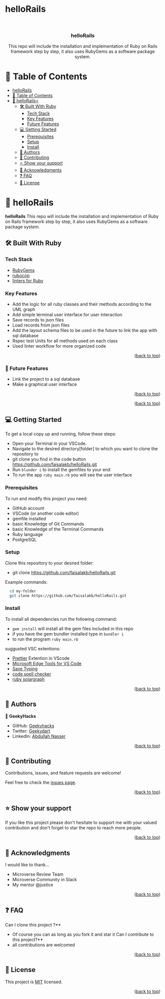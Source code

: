 # helloRails

<a name="readme-top"></a>

<div align="center">
  <br/>

  <h3><b>helloRails</b></h3>
  <p>This repo will include the installation and implementation of Ruby on Rails framework step by step, it also uses RubyGems as a software package system. </p>
  

</div>

# 📗 Table of Contents

- [helloRails](#helloRails)
- [📗 Table of Contents](#-table-of-contents)
- [📖 helloRails< ](#helloRails)
  - [🛠 Built With Ruby](#-built-with-ruby)
    - [Tech Stack ](#tech-stack-)
    - [Key Features ](#key-features-)
    - [Future Features ](#Future-features-)
  - [💻 Getting Started ](#-getting-started-)
    - [Prerequisites](#prerequisites)
    - [Setup](#setup)
    - [Install](#install)
  - [👥 Authors ](#-authors-)
  - [🤝 Contributing ](#-contributing-)
  - [⭐️ Show your support ](#️-show-your-support-)
  - [🙏 Acknowledgments ](#-acknowledgments-)
  - [❓ FAQ ](#-faq-)
  - [📝 License ](#-license-)

# 📖 helloRails <a name="about-project"></a>

**helloRails**
This repo will include the installation and implementation of Ruby on Rails framework step by step, it also uses RubyGems as a software package system.

## 🛠 Built With <a name="built-with-ruby">Ruby</a>

### Tech Stack <a name="tech-stack"></a>

  <ul>
    <li><a href="https://guides.rubygems.org/rubygems-basics/">RubyGems</a></li>
    <li><a href="https://docs.rubocop.org/rubocop/installation.html">rubocop</a></li>
    <li><a href="https://github.com/microverseinc/linters-config/tree/master/ruby">linters for Ruby</a></li>
  </ul>

### Key Features <a name="key-features">

</a>

- Add the logic for all ruby classes and their methods according to the UML graph
- Add simple terminal user interface for user interaction
- Save records to json files
- Load records from json files
- Add the layout schema files to be used in the future to link the app with sql database
- Rspec test Units for all methods used on each class
- Used linter workflow for more organized code

<p align="right">(<a href="#readme-top">back to top</a>)</p>

### 🔭 Future Features <a name="future-features">

</a>

- Link the project to a sql database
- Make a graphical user interface

<p align="right">(<a href="#readme-top">back to top</a>)</p>

<p align="right">(<a href="#readme-top">back to top</a>)</p>

## 💻 Getting Started <a name="getting-started"></a>

To get a local copy up and running, follow these steps:

- Open your Terminal in your VSCode.
- Navigate to the desired directory[folder] to which you want to clone the repository to
- git clone you find in the code button https://github.com/faisalakb/helloRails.git
- Run `blunder i` to install the gemfiles to your end
- To run the app `ruby main.rb` you will see the user interface

### Prerequisites

To run and modify this project you need:

- GitHub account
- VSCode (or another code editor)
- gemfile installed
- basic Knowledge of Git Commands
- basic Knowledge of the Terminal Commands
- Ruby language
- PostgreSQL

### Setup

Clone this repository to your desired folder:

- git clone https://github.com/faisalakb/helloRails.git

Example commands:

```sh
  cd my-folder
  git clone https://github.com/faisalakb/helloRails.git

```

### Install

To install all dependencies run the following command:

- `gem install` will install all the gem files included in this repo
- if you have the gem bundler installed type in `bundler i`
- to run the program `ruby main.rb`

suggusted VSC extentions:

- [Prettier](https://marketplace.visualstudio.com/items?itemName=esbenp.prettier-vscode) Extention in VScode
- [Microsoft Edge Tools for VS Code](https://marketplace.visualstudio.com/items?itemName=ms-edgedevtools.vscode-edge-devtools)
- [Save Typing](https://marketplace.visualstudio.com/items?itemName=akhail.save-typing)
- [code spell checker](https://marketplace.visualstudio.com/items?itemName=streetsidesoftware.code-spell-checker)
- [ruby solargraph](https://marketplace.visualstudio.com/items?itemName=castwide.solargraph)

<p align="right">(<a href="#readme-top">back to top</a>)</p>

## 👥 Authors <a name="authors"></a>

👤 **GeekyHacks**

- GitHub: [Geekyhacks](https://github.com/GeekyHacks)
- Twitter: [Geekydart](https://twitter.com/GeekyDart)
- LinkedIn: [Abdullah Nasser](https://www.linkedin.com/in/abdullah-nasser-711625268/)

<p align="right">(<a href="#readme-top">back to top</a>)</p>

## 🤝 Contributing <a name="contributing"></a>

Contributions, issues, and feature requests are welcome!

Feel free to check the [issues page](https://github.com/faisalakb/helloRails/issues).

<p align="right">(<a href="#readme-top">back to top</a>)</p>

## ⭐️ Show your support <a name="support"></a>

If you like this project please don't hesitate to support me with your valued contribution and don't forget to star the repo to reach more
people.

<p align="right">(<a href="#readme-top">back to top</a>)</p>

## 🙏 Acknowledgments <a name="acknowledgements"></a>

I would like to thank...

- Microverse Review Team
- Microverse Community in Slack
- My mentor @justice

<p align="right">(<a href="#readme-top">back to top</a>)</p>

## ❓ FAQ <a name="faq"></a>

Can I clone this project ?\*\*

- Of course you can as long as you fork it and star it
  Can I contribute to this project?\*\*
- all contributions are welcomed

<p align="right">(<a href="#readme-top">back to top</a>)</p>

## 📝 License <a name="license"></a>

This project is [MIT](LICENSE) licensed.

<p align="right">(<a href="#readme-top">back to top</a>)</p>
